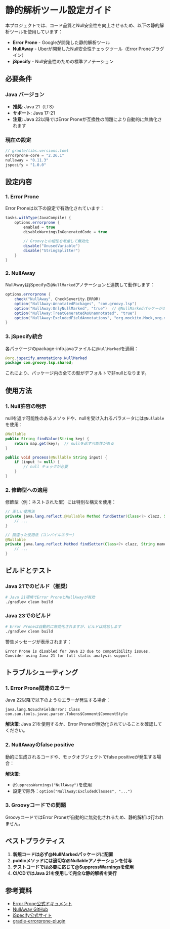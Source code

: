 # 静的解析ツール設定ガイド

本プロジェクトでは、コード品質とNull安全性を向上させるため、以下の静的解析ツールを使用しています：

- **Error Prone** - Googleが開発した静的解析ツール
- **NullAway** - Uberが開発したNull安全性チェックツール（Error Proneプラグイン）
- **jSpecify** - Null安全性のための標準アノテーション

## 必要条件

### Java バージョン

- **推奨**: Java 21（LTS）
- **サポート**: Java 17-21
- **注意**: Java 22以降ではError Proneが互換性の問題により自動的に無効化されます

### 現在の設定

```groovy
// gradle/libs.versions.toml
errorprone-core = "2.26.1"
nullaway = "0.11.3"
jspecify = "1.0.0"
```

## 設定内容

### 1. Error Prone

Error Proneは以下の設定で有効化されています：

```groovy
tasks.withType(JavaCompile) {
    options.errorprone {
        enabled = true
        disableWarningsInGeneratedCode = true
        
        // Groovyとの相性を考慮して無効化
        disable("UnusedVariable")
        disable("StringSplitter")
    }
}
```

### 2. NullAway

NullAwayはjSpecifyの`@NullMarked`アノテーションと連携して動作します：

```groovy
options.errorprone {
    check("NullAway", CheckSeverity.ERROR)
    option("NullAway:AnnotatedPackages", "com.groovy.lsp")
    option("NullAway:OnlyNullMarked", "true")  // @NullMarkedパッケージのみチェック
    option("NullAway:TreatGeneratedAsUnannotated", "true")
    option("NullAway:ExcludedFieldAnnotations", "org.mockito.Mock,org.mockito.Spy")
}
```

### 3. jSpecify統合

各パッケージのpackage-info.javaファイルに`@NullMarked`を適用：

```java
@org.jspecify.annotations.NullMarked
package com.groovy.lsp.shared;
```

これにより、パッケージ内の全ての型がデフォルトで非nullとなります。

## 使用方法

### 1. Null許容の明示

nullを返す可能性のあるメソッドや、nullを受け入れるパラメータには`@Nullable`を使用：

```java
@Nullable
public String findValue(String key) {
    return map.get(key);  // nullを返す可能性がある
}

public void process(@Nullable String input) {
    if (input != null) {
        // null チェックが必要
    }
}
```

### 2. 修飾型への適用

修飾型（例：ネストされた型）には特別な構文を使用：

```java
// 正しい使用法
private java.lang.reflect.@Nullable Method findSetter(Class<?> clazz, String name) {
    // ...
}

// 間違った使用法（コンパイルエラー）
@Nullable
private java.lang.reflect.Method findSetter(Class<?> clazz, String name) {
    // ...
}
```

## ビルドとテスト

### Java 21でのビルド（推奨）

```bash
# Java 21環境でError ProneとNullAwayが有効
./gradlew clean build
```

### Java 23でのビルド

```bash
# Error Proneは自動的に無効化されますが、ビルドは成功します
./gradlew clean build
```

警告メッセージが表示されます：
```
Error Prone is disabled for Java 23 due to compatibility issues. 
Consider using Java 21 for full static analysis support.
```

## トラブルシューティング

### 1. Error Prone関連のエラー

Java 22以降で以下のようなエラーが発生する場合：
```
java.lang.NoSuchFieldError: Class com.sun.tools.javac.parser.Tokens$Comment$CommentStyle
```

**解決策**: Java 21を使用するか、Error Proneが無効化されていることを確認してください。

### 2. NullAwayのfalse positive

動的に生成されるコードや、モックオブジェクトでfalse positiveが発生する場合：

**解決策**: 
- `@SuppressWarnings("NullAway")`を使用
- 設定で除外：`option("NullAway:ExcludedClasses", "...")`

### 3. Groovyコードでの問題

GroovyコードではError Proneが自動的に無効化されるため、静的解析は行われません。

## ベストプラクティス

1. **新規コードは必ず@NullMarkedパッケージに配置**
2. **publicメソッドには適切な@Nullableアノテーションを付与**
3. **テストコードでは必要に応じて@SuppressWarningsを使用**
4. **CI/CDではJava 21を使用して完全な静的解析を実行**

## 参考資料

- [Error Prone公式ドキュメント](https://errorprone.info/)
- [NullAway GitHub](https://github.com/uber/NullAway)
- [jSpecify公式サイト](https://jspecify.dev/)
- [gradle-errorprone-plugin](https://github.com/tbroyer/gradle-errorprone-plugin)